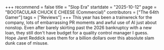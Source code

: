 +++
recommend = false
title = "Slop Era"
startdate = "2025-10-12"
page = "BOOTACULAR CHUCK E CHEESE (Commercial)"
contributors = ["The 64th Gamer"]
tags = ["Reviews"]
+++
This year has been a trainwreck for the company, lots of embarrassing PR moments and awful use of AI just about nonstop. Even after barely skirting past the 2026 bankruptcy with a new loan, they still don't have budget for a quality control manager I guess. Hope Jaret Reddick sues them for a billion dollars over this absolute slam dunk case of misuse.
